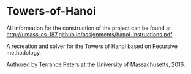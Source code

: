 # Towers-of-Hanoi
All information for the construction of the project can be found at http://umass-cs-187.github.io/assignments/hanoi-instructions.pdf

A recreation and solver for the Towers of Hanoi based on Recursive methodology.

Authored by Terrance Peters at the University of Massachusetts, 2016.
